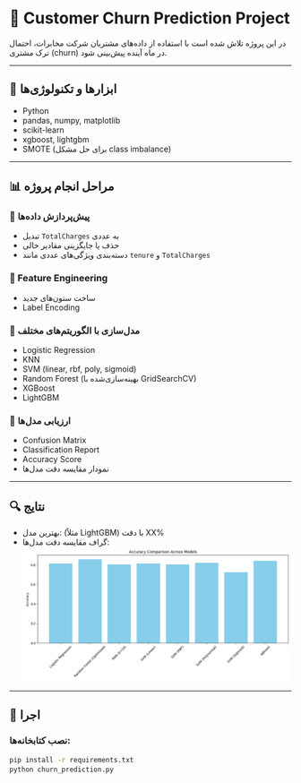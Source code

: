 # 💼 Customer Churn Prediction Project

در این پروژه تلاش شده است با استفاده از داده‌های مشتریان شرکت مخابرات، احتمال ترک مشتری (churn) در ماه آینده پیش‌بینی شود.

---

## 🧰 ابزارها و تکنولوژی‌ها

- Python
- pandas, numpy, matplotlib
- scikit-learn
- xgboost, lightgbm
- SMOTE (برای حل مشکل class imbalance)

---

## 📊 مراحل انجام پروژه

### 🔹 پیش‌پردازش داده‌ها
- تبدیل `TotalCharges` به عددی
- حذف یا جایگزینی مقادیر خالی
- دسته‌بندی ویژگی‌های عددی مانند `tenure` و `TotalCharges`

### 🔹 Feature Engineering
- ساخت ستون‌های جدید
- Label Encoding

### 🔹 مدل‌سازی با الگوریتم‌های مختلف
- Logistic Regression
- KNN
- SVM (linear, rbf, poly, sigmoid)
- Random Forest (بهینه‌سازی‌شده با GridSearchCV)
- XGBoost
- LightGBM

### 🔹 ارزیابی مدل‌ها
- Confusion Matrix
- Classification Report
- Accuracy Score
- نمودار مقایسه دقت مدل‌ها

---

## 🔍 نتایج

- بهترین مدل: (مثلاً LightGBM) با دقت XX%
- گراف مقایسه دقت مدل‌ها:  
![Model Accuracy](model_accuracy_comparison.png)

---

## 📁 اجرا

### نصب کتابخانه‌ها:

```bash
pip install -r requirements.txt
python churn_prediction.py

